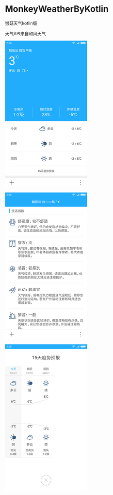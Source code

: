 # MonkeyWeatherByKotlin
猴菇天气kotlin版

天气API来自和风天气

![image](https://github.com/MonkeyMushroom/MonkeyWeatherByKotlin/raw/master/8.png)

![image](https://github.com/MonkeyMushroom/MonkeyWeatherByKotlin/raw/master/9.png)

![image](https://github.com/MonkeyMushroom/MonkeyWeatherByKotlin/raw/master/10.png)
